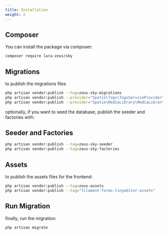 ```yaml
---
title: Installation
weight: 2
---
```


## Composer

You can install the package via composer:

```bash
composer require lara-zeus/sky
```

## Migrations
to publish the migrations files

```bash
php artisan vendor:publish --tag=zeus-sky-migrations
php artisan vendor:publish --provider="Spatie\Tags\TagsServiceProvider" --tag="tags-migrations"
php artisan vendor:publish --provider="Spatie\MediaLibrary\MediaLibraryServiceProvider" --tag="migrations"
```

optionally, if you want to seed the database, publish the seeder and factories with:

## Seeder and Factories
```bash
php artisan vendor:publish --tag=zeus-sky-seeder
php artisan vendor:publish --tag=zeus-sky-factories
```

## Assets
to publish the assets files for the frontend:

```bash
php artisan vendor:publish --tag=zeus-assets
php artisan vendor:publish --tag="filament-forms-tinyeditor-assets"
```

## Run Migration
finally, run the migration:

```bash
php artisan migrate
```
